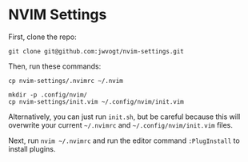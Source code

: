 # NVIM Settings #

First, clone the repo:

```
git clone git@github.com:jwvogt/nvim-settings.git
```

Then, run these commands:

```
cp nvim-settings/.nvimrc ~/.nvim

mkdir -p .config/nvim/
cp nvim-settings/init.vim ~/.config/nvim/init.vim
```

Alternatively, you can just run `init.sh`, but be careful because this will overwrite your current `~/.nvimrc` and `~/.config/nvim/init.vim` files.

Next, run `nvim ~/.nvimrc` and run the editor command `:PlugInstall` to install plugins.
